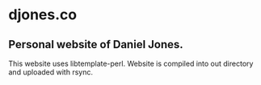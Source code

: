 djones.co
=========

Personal website of Daniel Jones.
---------------------------------

This website uses libtemplate-perl. Website is compiled into out directory and uploaded with rsync.
